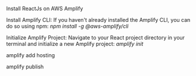 Install ReactJs on AWS Amplify

Install Amplify CLI: If you haven't already installed the Amplify CLI, you can do so using npm:
*npm install -g @aws-amplify/cli*

Initialize Amplify Project: Navigate to your React project directory in your terminal and initialize a new Amplify project:
*amplify init*


amplify add hosting

amplify publish    

